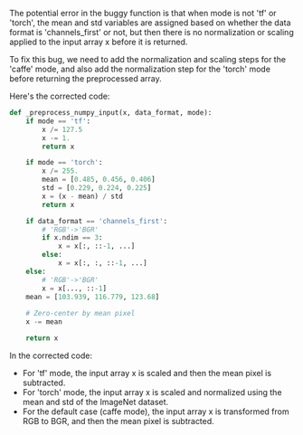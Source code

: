 The potential error in the buggy function is that when mode is not 'tf' or 'torch', the mean and std variables are assigned based on whether the data format is 'channels_first' or not, but then there is no normalization or scaling applied to the input array x before it is returned.

To fix this bug, we need to add the normalization and scaling steps for the 'caffe' mode, and also add the normalization step for the 'torch' mode before returning the preprocessed array.

Here's the corrected code:

```python
def _preprocess_numpy_input(x, data_format, mode):
    if mode == 'tf':
        x /= 127.5
        x -= 1.
        return x

    if mode == 'torch':
        x /= 255.
        mean = [0.485, 0.456, 0.406]
        std = [0.229, 0.224, 0.225]
        x = (x - mean) / std
        return x

    if data_format == 'channels_first':
        # 'RGB'->'BGR'
        if x.ndim == 3:
            x = x[:, ::-1, ...]
        else:
            x = x[:, :, ::-1, ...]
    else:
        # 'RGB'->'BGR'
        x = x[..., ::-1]
    mean = [103.939, 116.779, 123.68]
    
    # Zero-center by mean pixel
    x -= mean

    return x
```
In the corrected code:
- For 'tf' mode, the input array x is scaled and then the mean pixel is subtracted.
- For 'torch' mode, the input array x is scaled and normalized using the mean and std of the ImageNet dataset.
- For the default case (caffe mode), the input array x is transformed from RGB to BGR, and then the mean pixel is subtracted.